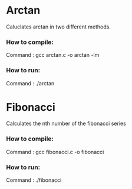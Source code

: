 # Arctan
Caluclates arctan in two different methods.
### How to compile:
Command : gcc arctan.c -o arctan -lm
### How to run:
Command : ./arctan

# Fibonacci
Calculates the nth number of the fibonacci series
### How to compile:
Command : gcc fibonacci.c -o fibonacci
### How to run:
Command : ./fibonacci